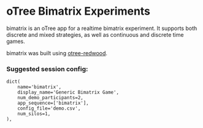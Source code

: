 # oTree Bimatrix Experiments

bimatrix is an oTree app for a realtime bimatrix experiment. It supports both discrete and mixed strategies, as well as continuous and discrete time games.

bimatrix was built using [otree-redwood](https://github.com/Leeps-Lab/otree-redwood).

### Suggested session config:

```
dict(
    name='bimatrix',
    display_name='Generic Bimatrix Game',
    num_demo_participants=2,
    app_sequence=['bimatrix'],
    config_file='demo.csv',
    num_silos=1,
),
```